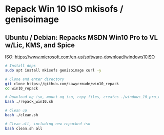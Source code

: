 # Repack Win 10 ISO mkisofs / genisoimage
## Ubuntu / Debian: Repacks MSDN Win10 Pro to VL w/Lic, KMS, and Spice

ISO: https://www.microsoft.com/en-us/software-download/windows10ISO
```bash
# Install deps
sudo apt install mkisofs genisoimage curl -y

# Clone and enter directory
git clone https://github.com/sawyermade/win10_repack
cd win10_repack

# Download og iso, mount og iso, copy files, creates ./windows_10_pro_x64_vl-2004_REPACK.iso
bash ./repack_win10.sh

# Clean up
bash ./clean.sh

# Clean all, including new repacked iso
bash clean.sh all
```
